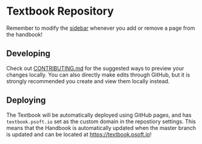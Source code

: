 # Textbook Repository

Remember to modify the [sidebar](https://github.com/alicebibaud/Principles-of-Software/blob/master/docs/_sidebar.md) whenever you add or remove a page from the handbook!

## Developing

Check out [CONTRIBUTING.md](./CONTRIBUTING.md) for the suggested ways to preview your changes locally. You can also directly make edits through GitHub, but it is strongly recommended you create and view them locally instead.

## Deploying

The Textbook will be automatically deployed using GitHub pages, and has `textbook.psoft.io` set as the custom domain in the repostiory settings. This means that the Handbook is automatically updated when the master branch is updated and can be located at <https://textbook.psoft.io>!